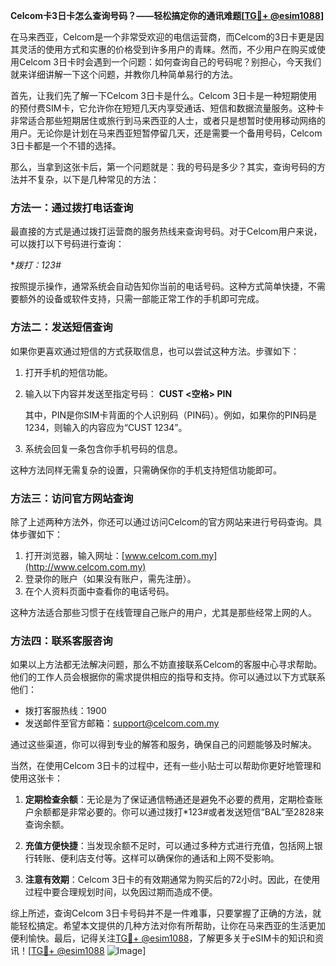 **Celcom卡3日卡怎么查询号码？——轻松搞定你的通讯难题[[TG💪+ @esim1088](https://t.me/s/esim1088)]**

在马来西亚，Celcom是一个非常受欢迎的电信运营商，而Celcom的3日卡更是因其灵活的使用方式和实惠的价格受到许多用户的青睐。然而，不少用户在购买或使用Celcom 3日卡时会遇到一个问题：如何查询自己的号码呢？别担心，今天我们就来详细讲解一下这个问题，并教你几种简单易行的方法。

首先，让我们先了解一下Celcom 3日卡是什么。Celcom 3日卡是一种短期使用的预付费SIM卡，它允许你在短短几天内享受通话、短信和数据流量服务。这种卡非常适合那些短期居住或旅行到马来西亚的人士，或者只是想暂时使用移动网络的用户。无论你是计划在马来西亚短暂停留几天，还是需要一个备用号码，Celcom 3日卡都是一个不错的选择。

那么，当拿到这张卡后，第一个问题就是：我的号码是多少？其实，查询号码的方法并不复杂，以下是几种常见的方法：

### 方法一：通过拨打电话查询

最直接的方式是通过拨打运营商的服务热线来查询号码。对于Celcom用户来说，可以拨打以下号码进行查询：

**拨打：*123#**

按照提示操作，通常系统会自动告知你当前的电话号码。这种方式简单快捷，不需要额外的设备或软件支持，只需一部能正常工作的手机即可完成。

### 方法二：发送短信查询

如果你更喜欢通过短信的方式获取信息，也可以尝试这种方法。步骤如下：

1. 打开手机的短信功能。
2. 输入以下内容并发送至指定号码：
   **CUST <空格> PIN**
   
   其中，PIN是你SIM卡背面的个人识别码（PIN码）。例如，如果你的PIN码是1234，则输入的内容应为“CUST 1234”。
3. 系统会回复一条包含你手机号码的信息。

这种方法同样无需复杂的设置，只需确保你的手机支持短信功能即可。

### 方法三：访问官方网站查询

除了上述两种方法外，你还可以通过访问Celcom的官方网站来进行号码查询。具体步骤如下：

1. 打开浏览器，输入网址：[www.celcom.com.my](http://www.celcom.com.my)
2. 登录你的账户（如果没有账户，需先注册）。
3. 在个人资料页面中查看你的电话号码。

这种方法适合那些习惯于在线管理自己账户的用户，尤其是那些经常上网的人。

### 方法四：联系客服咨询

如果以上方法都无法解决问题，那么不妨直接联系Celcom的客服中心寻求帮助。他们的工作人员会根据你的需求提供相应的指导和支持。你可以通过以下方式联系他们：

- 拨打客服热线：1900
- 发送邮件至官方邮箱：support@celcom.com.my

通过这些渠道，你可以得到专业的解答和服务，确保自己的问题能够及时解决。

当然，在使用Celcom 3日卡的过程中，还有一些小贴士可以帮助你更好地管理和使用这张卡：

1. **定期检查余额**：无论是为了保证通信畅通还是避免不必要的费用，定期检查账户余额都是非常必要的。你可以通过拨打*123#或者发送短信“BAL”至2828来查询余额。
   
2. **充值方便快捷**：当发现余额不足时，可以通过多种方式进行充值，包括网上银行转账、便利店支付等。这样可以确保你的通话和上网不受影响。

3. **注意有效期**：Celcom 3日卡的有效期通常为购买后的72小时。因此，在使用过程中要合理规划时间，以免因过期而造成不便。

综上所述，查询Celcom 3日卡号码并不是一件难事，只要掌握了正确的方法，就能轻松搞定。希望本文提供的几种方法对你有所帮助，让你在马来西亚的生活更加便利愉快。最后，记得关注[TG💪+ @esim1088](https://t.me/s/esim1088)，了解更多关于eSIM卡的知识和资讯！[[TG💪+ @esim1088](https://t.me/s/esim1088) ![Image](https://i.postimg.cc/4NQfJmqS/Snipaste-2025-05-13-00-14-12.png)]